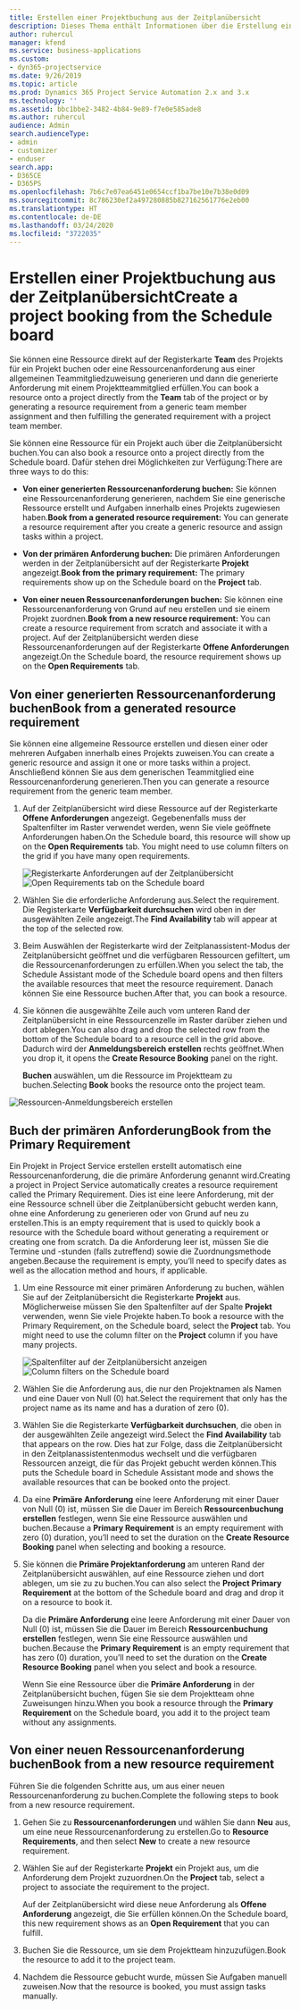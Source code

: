 ```yaml
---
title: Erstellen einer Projektbuchung aus der Zeitplanübersicht
description: Dieses Thema enthält Informationen über die Erstellung einer Projektbuchung aus der Zeitplanübersicht.
author: ruhercul
manager: kfend
ms.service: business-applications
ms.custom:
- dyn365-projectservice
ms.date: 9/26/2019
ms.topic: article
ms.prod: Dynamics 365 Project Service Automation 2.x and 3.x
ms.technology: ''
ms.assetid: bbc1bbe2-3482-4b84-9e89-f7e0e585ade8
ms.author: ruhercul
audience: Admin
search.audienceType:
- admin
- customizer
- enduser
search.app:
- D365CE
- D365PS
ms.openlocfilehash: 7b6c7e07ea6451e0654ccf1ba7be10e7b38e0d09
ms.sourcegitcommit: 8c786230ef2a497280885b827162561776e2eb00
ms.translationtype: HT
ms.contentlocale: de-DE
ms.lasthandoff: 03/24/2020
ms.locfileid: "3722035"
---
```

# <a name="create-a-project-booking-from-the-schedule-board"></a><span data-ttu-id="0f6aa-103">Erstellen einer Projektbuchung aus der Zeitplanübersicht</span><span class="sxs-lookup"><span data-stu-id="0f6aa-103">Create a project booking from the Schedule board</span></span>

<span data-ttu-id="0f6aa-104">Sie können eine Ressource direkt auf der Registerkarte **Team** des Projekts für ein Projekt buchen oder eine Ressourcenanforderung aus einer allgemeinen Teammitgliedzuweisung generieren und dann die generierte Anforderung mit einem Projektteammitglied erfüllen.</span><span class="sxs-lookup"><span data-stu-id="0f6aa-104">You can book a resource onto a project directly from the **Team** tab of the project or by generating a resource requirement from a generic team member assignment and then fulfilling the generated requirement with a project team member.</span></span>

<span data-ttu-id="0f6aa-105">Sie können eine Ressource für ein Projekt auch über die Zeitplanübersicht buchen.</span><span class="sxs-lookup"><span data-stu-id="0f6aa-105">You can also book a resource onto a project directly from the Schedule board.</span></span> <span data-ttu-id="0f6aa-106">Dafür stehen drei Möglichkeiten zur Verfügung:</span><span class="sxs-lookup"><span data-stu-id="0f6aa-106">There are three ways to do this:</span></span>

- <span data-ttu-id="0f6aa-107">**Von einer generierten Ressourcenanforderung buchen:** Sie können eine Ressourcenanforderung generieren, nachdem Sie eine generische Ressource erstellt und Aufgaben innerhalb eines Projekts zugewiesen haben.</span><span class="sxs-lookup"><span data-stu-id="0f6aa-107">**Book from a generated resource requirement:** You can generate a resource requirement after you create a generic resource and assign tasks within a project.</span></span>

- <span data-ttu-id="0f6aa-108">**Von der primären Anforderung buchen:** Die primären Anforderungen werden in der Zeitplanübersicht auf der Registerkarte **Projekt** angezeigt.</span><span class="sxs-lookup"><span data-stu-id="0f6aa-108">**Book from the primary requirement:** The primary requirements show up on the Schedule board on the **Project** tab.</span></span> 

- <span data-ttu-id="0f6aa-109">**Von einer neuen Ressourcenanforderungen buchen:** Sie können eine Ressourcenanforderung von Grund auf neu erstellen und sie einem Projekt zuordnen.</span><span class="sxs-lookup"><span data-stu-id="0f6aa-109">**Book from a new resource requirement:** You can create a resource requirement from scratch and associate it with a project.</span></span> <span data-ttu-id="0f6aa-110">Auf der Zeitplanübersicht werden diese Ressourcenanforderungen auf der Registerkarte **Offene Anforderungen** angezeigt.</span><span class="sxs-lookup"><span data-stu-id="0f6aa-110">On the Schedule board, the resource requirement shows up on the **Open Requirements** tab.</span></span>

## <a name="book-from-a-generated-resource-requirement"></a><span data-ttu-id="0f6aa-111">Von einer generierten Ressourcenanforderung buchen</span><span class="sxs-lookup"><span data-stu-id="0f6aa-111">Book from a generated resource requirement</span></span>

<span data-ttu-id="0f6aa-112">Sie können eine allgemeine Ressource erstellen und diesen einer oder mehreren Aufgaben innerhalb eines Projekts zuweisen.</span><span class="sxs-lookup"><span data-stu-id="0f6aa-112">You can create a generic resource and assign it one or more tasks within a project.</span></span> <span data-ttu-id="0f6aa-113">Anschließend können Sie aus dem generischen Teammitglied eine Ressourcenanforderung generieren.</span><span class="sxs-lookup"><span data-stu-id="0f6aa-113">Then you can generate a resource requirement from the generic team member.</span></span> 

1.  <span data-ttu-id="0f6aa-114">Auf der Zeitplanübersicht wird diese Ressource auf der Registerkarte **Offene Anforderungen** angezeigt. Gegebenenfalls muss der Spaltenfilter im Raster verwendet werden, wenn Sie viele geöffnete Anforderungen haben.</span><span class="sxs-lookup"><span data-stu-id="0f6aa-114">On the Schedule board, this resource will show up on the **Open Requirements** tab. You might need to use column filters on the grid if you have many open requirements.</span></span> 

    <span data-ttu-id="0f6aa-115">![Registerkarte Anforderungen auf der Zeitplanübersicht](media/FAQ-Project-Booking-Schedule-Board-1.png "Screenshot der Anmeldungen und Zuweisungstabellen")</span><span class="sxs-lookup"><span data-stu-id="0f6aa-115">![Open Requirements tab on the Schedule board](media/FAQ-Project-Booking-Schedule-Board-1.png "Screenshot of bookings and assignments table")</span></span>

2. <span data-ttu-id="0f6aa-116">Wählen Sie die erforderliche Anforderung aus.</span><span class="sxs-lookup"><span data-stu-id="0f6aa-116">Select the requirement.</span></span> <span data-ttu-id="0f6aa-117">Die Registerkarte **Verfügbarkeit durchsuchen** wird oben in der ausgewählten Zeile angezeigt.</span><span class="sxs-lookup"><span data-stu-id="0f6aa-117">The **Find Availability** tab will appear at the top of the selected row.</span></span>
 
3. <span data-ttu-id="0f6aa-118">Beim Auswählen der Registerkarte wird der Zeitplanassistent-Modus der Zeitplanübersicht geöffnet und die verfügbaren Ressourcen gefiltert, um die Ressourcenanforderungen zu erfüllen.</span><span class="sxs-lookup"><span data-stu-id="0f6aa-118">When you select the tab, the Schedule Assistant mode of the Schedule board opens and then filters the available resources that meet the resource requirement.</span></span> <span data-ttu-id="0f6aa-119">Danach können Sie eine Ressource buchen.</span><span class="sxs-lookup"><span data-stu-id="0f6aa-119">After that, you can book a resource.</span></span>

4. <span data-ttu-id="0f6aa-120">Sie können die ausgewählte Zeile auch vom unteren Rand der Zeitplanübersicht in eine Ressourcenzelle im Raster darüber ziehen und dort ablegen.</span><span class="sxs-lookup"><span data-stu-id="0f6aa-120">You can also drag and drop the selected row from the bottom of the Schedule board to a resource cell in the grid above.</span></span> <span data-ttu-id="0f6aa-121">Dadurch wird der **Anmeldungsbereich erstellen** rechts geöffnet.</span><span class="sxs-lookup"><span data-stu-id="0f6aa-121">When you drop it, it opens the **Create Resource Booking** panel on the right.</span></span>

    <span data-ttu-id="0f6aa-122">**Buchen** auswählen, um die Ressource im Projektteam zu buchen.</span><span class="sxs-lookup"><span data-stu-id="0f6aa-122">Selecting **Book** books the resource onto the project team.</span></span>

![Ressourcen-Anmeldungsbereich erstellen](media/FAQ-Project-Booking-Schedule-Board-6.png "")
 

## <a name="book-from-the-primary-requirement"></a><span data-ttu-id="0f6aa-124">Buch der primären Anforderung</span><span class="sxs-lookup"><span data-stu-id="0f6aa-124">Book from the Primary Requirement</span></span>

<span data-ttu-id="0f6aa-125">Ein Projekt in Project Service erstellen erstellt automatisch eine Ressourcenanforderung, die die primäre Anforderung genannt wird.</span><span class="sxs-lookup"><span data-stu-id="0f6aa-125">Creating a project in Project Service automatically creates a resource requirement called the Primary Requirement.</span></span> <span data-ttu-id="0f6aa-126">Dies ist eine leere Anforderung, mit der eine Ressource schnell über die Zeitplanübersicht gebucht werden kann, ohne eine Anforderung zu generieren oder von Grund auf neu zu erstellen.</span><span class="sxs-lookup"><span data-stu-id="0f6aa-126">This is an empty requirement that is used to quickly book a resource with the Schedule board without generating a requirement or creating one from scratch.</span></span> <span data-ttu-id="0f6aa-127">Da die Anforderung leer ist, müssen Sie die Termine und -stunden (falls zutreffend) sowie die Zuordnungsmethode angeben.</span><span class="sxs-lookup"><span data-stu-id="0f6aa-127">Because the requirement is empty, you’ll need to specify dates as well as the allocation method and hours, if applicable.</span></span> 

1. <span data-ttu-id="0f6aa-128">Um eine Ressource mit einer primären Anforderung zu buchen, wählen Sie auf der Zeitplanübersicht die Registerkarte **Projekt** aus. Möglicherweise müssen Sie den Spaltenfilter auf der Spalte **Projekt** verwenden, wenn Sie viele Projekte haben.</span><span class="sxs-lookup"><span data-stu-id="0f6aa-128">To book a resource with the Primary Requirement, on the Schedule board, select the **Project** tab. You might need to use the column filter on the **Project** column if you have many projects.</span></span>

   <span data-ttu-id="0f6aa-129">![Spaltenfilter auf der Zeitplanübersicht anzeigen](media/FAQ-Project-Booking-Schedule-Board-2.png "Screenshot der Anmeldungen und Zuweisungstabellen")</span><span class="sxs-lookup"><span data-stu-id="0f6aa-129">![Column filters on the Schedule board](media/FAQ-Project-Booking-Schedule-Board-2.png "Screenshot of bookings and assignments table")</span></span>

2. <span data-ttu-id="0f6aa-130">Wählen Sie die Anforderung aus, die nur den Projektnamen als Namen und eine Dauer von Null (0) hat.</span><span class="sxs-lookup"><span data-stu-id="0f6aa-130">Select the requirement that only has the project name as its name and has a duration of zero (0).</span></span>

3. <span data-ttu-id="0f6aa-131">Wählen Sie die Registerkarte **Verfügbarkeit durchsuchen**, die oben in der ausgewählten Zeile angezeigt wird.</span><span class="sxs-lookup"><span data-stu-id="0f6aa-131">Select the **Find Availability** tab that appears on the row.</span></span> <span data-ttu-id="0f6aa-132">Dies hat zur Folge, dass die Zeitplanübersicht in den Zeitplanassistentenmodus wechselt und die verfügbaren Ressourcen anzeigt, die für das Projekt gebucht werden können.</span><span class="sxs-lookup"><span data-stu-id="0f6aa-132">This puts the Schedule board in Schedule Assistant mode and shows the available resources that can be booked onto the project.</span></span>

4. <span data-ttu-id="0f6aa-133">Da eine **Primäre Anforderung** eine leere Anforderung mit einer Dauer von Null (0) ist, müssen Sie die Dauer im Bereich **Ressourcenbuchung erstellen** festlegen, wenn Sie eine Ressource auswählen und buchen.</span><span class="sxs-lookup"><span data-stu-id="0f6aa-133">Because a **Primary Requirement** is an empty requirement with zero (0) duration, you’ll need to set the duration on the **Create Resource Booking** panel when selecting and booking a resource.</span></span>

5. <span data-ttu-id="0f6aa-134">Sie können die **Primäre Projektanforderung** am unteren Rand der Zeitplanübersicht auswählen, auf eine Ressource ziehen und dort ablegen, um sie zu zu buchen.</span><span class="sxs-lookup"><span data-stu-id="0f6aa-134">You can also select the **Project Primary Requirement** at the bottom of the Schedule board and drag and drop it on a resource to book it.</span></span>
 
    <span data-ttu-id="0f6aa-135">Da die **Primäre Anforderung** eine leere Anforderung mit einer Dauer von Null (0) ist, müssen Sie die Dauer im Bereich **Ressourcenbuchung erstellen** festlegen, wenn Sie eine Ressource auswählen und buchen.</span><span class="sxs-lookup"><span data-stu-id="0f6aa-135">Because the **Primary Requirement** is an empty requirement that has zero (0) duration, you’ll need to set the duration on the **Create Resource Booking** panel when you select and book a resource.</span></span>
 
    <span data-ttu-id="0f6aa-136">Wenn Sie eine Ressource über die **Primäre Anforderung** in der Zeitplanübersicht buchen, fügen Sie sie dem Projektteam ohne Zuweisungen hinzu.</span><span class="sxs-lookup"><span data-stu-id="0f6aa-136">When you book a resource through the **Primary Requirement** on the Schedule board, you add it to the project team without any assignments.</span></span>
 
## <a name="book-from-a-new-resource-requirement"></a><span data-ttu-id="0f6aa-137">Von einer neuen Ressourcenanforderung buchen</span><span class="sxs-lookup"><span data-stu-id="0f6aa-137">Book from a new resource requirement</span></span>
<span data-ttu-id="0f6aa-138">Führen Sie die folgenden Schritte aus, um aus einer neuen Ressourcenanforderung zu buchen.</span><span class="sxs-lookup"><span data-stu-id="0f6aa-138">Complete the following steps to book from a new resource requirement.</span></span> 

1. <span data-ttu-id="0f6aa-139">Gehen Sie zu **Ressourcenanforderungen** und wählen Sie dann **Neu** aus, um eine neue Ressourcenanforderung zu erstellen.</span><span class="sxs-lookup"><span data-stu-id="0f6aa-139">Go to **Resource Requirements**, and then select **New** to create a new resource requirement.</span></span>

2. <span data-ttu-id="0f6aa-140">Wählen Sie auf der Registerkarte **Projekt** ein Projekt aus, um die Anforderung dem Projekt zuzuordnen.</span><span class="sxs-lookup"><span data-stu-id="0f6aa-140">On the **Project** tab, select a project to associate the requirement to the project.</span></span>
 
    <span data-ttu-id="0f6aa-141">Auf der Zeitplanübersicht wird diese neue Anforderung als **Offene Anforderung** angezeigt, die Sie erfüllen können.</span><span class="sxs-lookup"><span data-stu-id="0f6aa-141">On the Schedule board, this new requirement shows as an **Open Requirement** that you can fulfill.</span></span>

3. <span data-ttu-id="0f6aa-142">Buchen Sie die Ressource, um sie dem Projektteam hinzuzufügen.</span><span class="sxs-lookup"><span data-stu-id="0f6aa-142">Book the resource to add it to the project team.</span></span>

4. <span data-ttu-id="0f6aa-143">Nachdem die Ressource gebucht wurde, müssen Sie Aufgaben manuell zuweisen.</span><span class="sxs-lookup"><span data-stu-id="0f6aa-143">Now that the resource is booked, you must assign tasks manually.</span></span>


